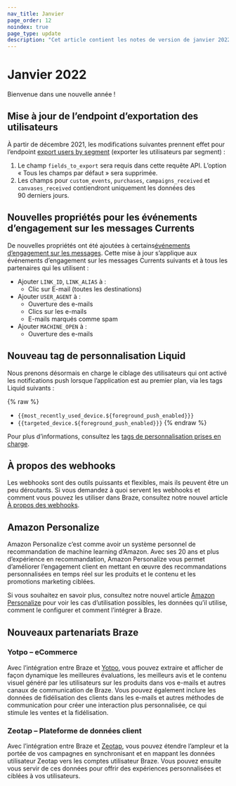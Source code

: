 ```yaml
---
nav_title: Janvier
page_order: 12
noindex: true
page_type: update
description: "Cet article contient les notes de version de janvier 2022."
---
```

# Janvier 2022

Bienvenue dans une nouvelle année !

## Mise à jour de l’endpoint d’exportation des utilisateurs

À partir de décembre 2021, les modifications suivantes prennent effet pour l’endpoint [export users by segment]({{site.baseurl}}/api/endpoints/export/user_data/post_users_segment/) (exporter les utilisateurs par segment) :

1. Le champ `fields_to_export` sera requis dans cette requête API. L’option « Tous les champs par défaut » sera supprimée.
2. Les champs pour `custom_events`, `purchases`, `campaigns_received` et `canvases_received` contiendront uniquement les données des 90 derniers jours.

## Nouvelles propriétés pour les événements d’engagement sur les messages Currents

De nouvelles propriétés ont été ajoutées à certains[événements d’engagement sur les messages]({{site.baseurl}}/user_guide/data_and_analytics/braze_currents/event_glossary/message_engagement_events/). Cette mise à jour s’applique aux événements d’engagement sur les messages Currents suivants et à tous les partenaires qui les utilisent :

- Ajouter `LINK_ID`, `LINK_ALIAS` à :
  - Clic sur E-mail (toutes les destinations)
- Ajouter `USER_AGENT` à :
  - Ouverture des e-mails
  - Clics sur les e-mails
  - E-mails marqués comme spam
- Ajouter `MACHINE_OPEN` à :
  - Ouverture des e-mails

## Nouveau tag de personnalisation Liquid

Nous prenons désormais en charge le ciblage des utilisateurs qui ont activé les notifications push lorsque l’application est au premier plan, via les tags Liquid suivants :

{% raw %}
- `{{most_recently_used_device.${foreground_push_enabled}}}`
- `{{targeted_device.${foreground_push_enabled}}}`
{% endraw %}

Pour plus d’informations, consultez les [tags de personnalisation prises en charge]({{site.baseurl}}/user_guide/personalization_and_dynamic_content/liquid/supported_personalization_tags/).

## À propos des webhooks

Les webhooks sont des outils puissants et flexibles, mais ils peuvent être un peu déroutants. Si vous demandez à quoi servent les webhooks et comment vous pouvez les utiliser dans Braze, consultez notre nouvel article [À propos des webhooks]({{site.baseurl}}/user_guide/message_building_by_channel/webhooks/understanding_webhooks/).

## Amazon Personalize

Amazon Personalize c’est comme avoir un système personnel de recommandation de machine learning d’Amazon. Avec ses 20 ans et plus d’expérience en recommandation, Amazon Personalize vous permet d’améliorer l’engagement client en mettant en œuvre des recommandations personnalisées en temps réel sur les produits et le contenu et les promotions marketing ciblées. 

Si vous souhaitez en savoir plus, consultez notre nouvel article [Amazon Personalize]({{site.baseurl}}/partners/message_personalization/dynamic_content/amazon_personalize/amazon_personalize/) pour voir les cas d’utilisation possibles, les données qu’il utilise, comment le configurer et comment l’intégrer à Braze.

## Nouveaux partenariats Braze

### Yotpo – eCommerce

Avec l’intégration entre Braze et [Yotpo]({{site.baseurl}}/partners/message_orchestration/channel_extensions/ecommerce/yotpo/), vous pouvez extraire et afficher de façon dynamique les meilleures évaluations, les meilleurs avis et le contenu visuel généré par les utilisateurs sur les produits dans vos e-mails et autres canaux de communication de Braze. Vous pouvez également inclure les données de fidélisation des clients dans les e-mails et autres méthodes de communication pour créer une interaction plus personnalisée, ce qui stimule les ventes et la fidélisation.

### Zeotap – Plateforme de données client

Avec l’intégration entre Braze et [Zeotap]({{site.baseurl}}/partners/data_and_infrastructure_agility/customer_data_platform/zeotap/), vous pouvez étendre l’ampleur et la portée de vos campagnes en synchronisant et en mappant les données utilisateur Zeotap vers les comptes utilisateur Braze. Vous pouvez ensuite vous servir de ces données pour offrir des expériences personnalisées et ciblées à vos utilisateurs.